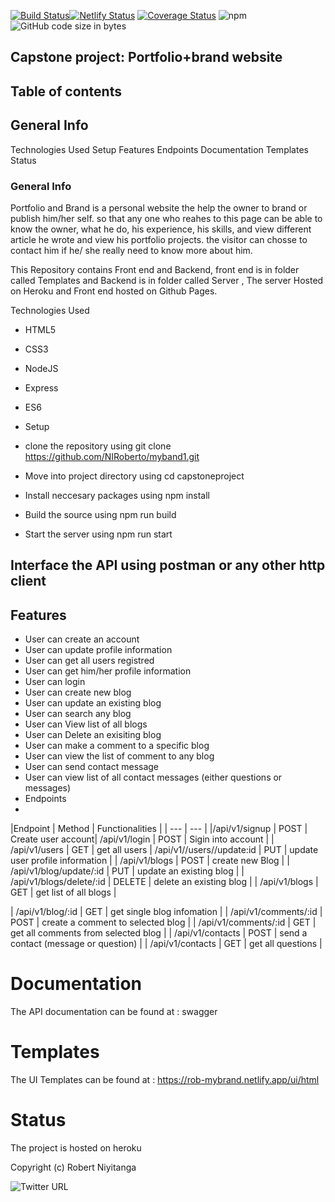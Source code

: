[![Build Status](https://travis-ci.com/NIRoberto/myband.svg?branch=develop)](https://travis-ci.com/NIRoberto/myband)[![Netlify Status](https://api.netlify.com/api/v1/badges/2d170af8-8240-4315-93ee-0efc4c5618af/deploy-status)](https://app.netlify.com/sites/robzweb/deploys) [![Coverage Status](https://coveralls.io/repos/github/NIRoberto/myband1/badge.svg?branch=ch-increase-coverage)](https://coveralls.io/github/NIRoberto/myband1?branch=ch-increase-coverage) ![npm](https://img.shields.io/npm/v/npm) ![GitHub code size in bytes](https://img.shields.io/github/languages/code-size/NIRoberto/myband1)
## Capstone project: Portfolio+brand website
## Table of contents
## General Info
Technologies Used
Setup
Features
Endpoints
Documentation
Templates
Status

### General Info
Portfolio and Brand is a personal website the help the owner to brand or publish him/her self. so that any one who reahes to this page can be able to know the owner, what he do, his experience, his skills, and view different article he wrote and view his portfolio projects. the visitor can chosse to contact him if he/ she really need to know more about him.

This Repository contains Front end and Backend, front end is in folder called Templates and Backend is in folder called Server , The server Hosted on Heroku and Front end hosted on Github Pages.

Technologies Used
- HTML5
- CSS3
- NodeJS
- Express
- ES6
- Setup

- clone the repository using git clone https://github.com/NIRoberto/myband1.git
- Move into project directory using cd capstoneproject
- Install neccesary packages using npm install
- Build the source using npm run build
- Start the server using npm run start

## Interface the API using postman or any other http client
## Features
- User can create an account
- User can update profile information
- User can get all users registred
- User can get him/her profile information
- User can login
- User can create new blog
- User can update an existing blog
- User can search any blog
- User can View list of all blogs
- User can Delete an exisiting blog
- User can make a comment to a specific blog
- User can view the list of comment to any blog
- User can send contact message
- User can view list of all contact messages (either questions or messages)
- Endpoints
- 
|Endpoint	| Method |	Functionalities |
| --- | --- |
|/api/v1/signup |	POST	 | Create user account|
/api/v1/login |	POST |	Sigin into account |
| /api/v1/users |	GET |	get all users |
/api/v1//users//update:id |	PUT |	update user profile information |
| /api/v1/blogs |	POST	 | create new Blog |
 | /api/v1/blog/update/:id |	PUT |	update an existing blog  |
 | /api/v1/blogs/delete/:id	 | DELETE |	delete an existing blog |
 | /api/v1/blogs	| GET |	get list of all blogs |

 | /api/v1/blog/:id	| GET |	get single blog infomation |
| /api/v1/comments/:id	| POST |	create a comment to selected blog |
| /api/v1/comments/:id	| GET	 | get all comments from selected blog |
| /api/v1/contacts |	POST |	send a contact (message or question) |
| /api/v1/contacts |	GET | 	get all questions |

# Documentation
The API documentation can be found at : swagger 

# Templates
The UI Templates can be found at : https://rob-mybrand.netlify.app/ui/html

# Status
The project is hosted on heroku

Copyright (c)  Robert Niyitanga

![Twitter URL](https://img.shields.io/twitter/url?style=social&url=https%3A%2F%2Ftwitter%2F%40RobertNiyitanga)
